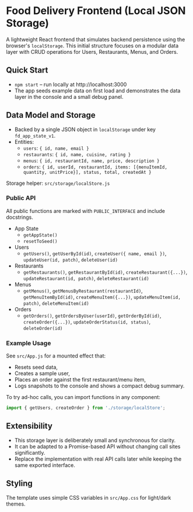 # Food Delivery Frontend (Local JSON Storage)

A lightweight React frontend that simulates backend persistence using the browser's `localStorage`. This initial structure focuses on a modular data layer with CRUD operations for Users, Restaurants, Menus, and Orders.

## Quick Start

- `npm start` – run locally at http://localhost:3000
- The app seeds example data on first load and demonstrates the data layer in the console and a small debug panel.

## Data Model and Storage

- Backed by a single JSON object in `localStorage` under key `fd_app_state_v1`.
- Entities:
  - `users`: `{ id, name, email }`
  - `restaurants`: `{ id, name, cuisine, rating }`
  - `menus`: `{ id, restaurantId, name, price, description }`
  - `orders`: `{ id, userId, restaurantId, items: [{menuItemId, quantity, unitPrice}], status, total, createdAt }`

Storage helper: `src/storage/localStore.js`

### Public API

All public functions are marked with `PUBLIC_INTERFACE` and include docstrings.

- App State
  - `getAppState()`
  - `resetToSeed()`
- Users
  - `getUsers()`, `getUserById(id)`, `createUser({ name, email })`, `updateUser(id, patch)`, `deleteUser(id)`
- Restaurants
  - `getRestaurants()`, `getRestaurantById(id)`, `createRestaurant({...})`, `updateRestaurant(id, patch)`, `deleteRestaurant(id)`
- Menus
  - `getMenus()`, `getMenusByRestaurant(restaurantId)`, `getMenuItemById(id)`, `createMenuItem({...})`, `updateMenuItem(id, patch)`, `deleteMenuItem(id)`
- Orders
  - `getOrders()`, `getOrdersByUser(userId)`, `getOrderById(id)`, `createOrder({...})`, `updateOrderStatus(id, status)`, `deleteOrder(id)`

### Example Usage

See `src/App.js` for a mounted effect that:
- Resets seed data,
- Creates a sample user,
- Places an order against the first restaurant/menu item,
- Logs snapshots to the console and shows a compact debug summary.

To try ad-hoc calls, you can import functions in any component:
```js
import { getUsers, createOrder } from './storage/localStore';
```

## Extensibility

- This storage layer is deliberately small and synchronous for clarity.
- It can be adapted to a Promise-based API without changing call sites significantly.
- Replace the implementation with real API calls later while keeping the same exported interface.

## Styling

The template uses simple CSS variables in `src/App.css` for light/dark themes.
